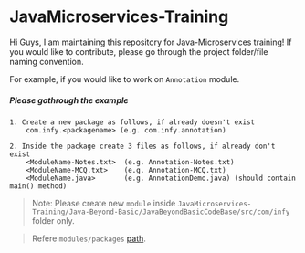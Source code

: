 # JavaMicroservices-Training

Hi Guys,
I am maintaining this repository for Java-Microservices training!
If you would like to contribute, please go through the project folder/file naming convention.

For example, if you would like to work on `Annotation` module.

##### Please gothrough the example
    1. Create a new package as follows, if already doesn't exist
        com.infy.<packagename> (e.g. com.infy.annotation)

    2. Inside the package create 3 files as follows, if already don't exist
        <ModuleName-Notes.txt>  (e.g. Annotation-Notes.txt)
        <ModuleName-MCQ.txt>    (e.g. Annotation-MCQ.txt)
        <ModuleName.java>       (e.g. AnnotationDemo.java) (should contain main() method)

> Note:  Please create new `module` inside `JavaMicroservices-Training/Java-Beyond-Basic/JavaBeyondBasicCodeBase/src/com/infy` folder only.

> Refere `modules/packages` [path][path].

[path]: <https://github.com/Ghazi-Khan/JavaMicroservices-Training/tree/main/Java-Beyond-Basic/JavaBeyondBasicCodeBase/src/com/infy>